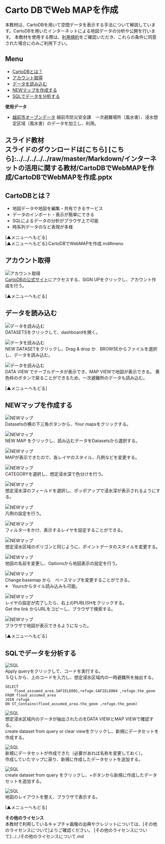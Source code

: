 # Carto DBでWeb MAPを作成
本教材は、CartoDBを用いて空間データを表示する手法について解説しています。CartoDBを用いたインターネットによる地図データの分析や公開を行います。
本教材を使用する際は、[利用規約]をご確認いただき、これらの条件に同意された場合にのみご利用下さい。

[利用規約]:../../../../../master/利用規約.md

**Menu**
------
* [CartoDBとは？](#CartoDBとは？)
* [アカウント取得](#アカウント取得)
* [データを読み込む](#データを読み込む)
* [NEWマップを作成する](#NEWマップを作成する)
* [SQLでデータを分析する](#SQLでデータを分析する)

**使用データ**

* [越前市オープンデータ] 越前市防災安全課　一次避難場所（風水害）、浸水想定区域（風水害）のデータを加工し、利用。


[越前市オープンデータ]:http://www.city.echizen.lg.jp/office/010/021/open-data-echizen.html


**スライド教材**  
スライドのダウンロードは[こちら]
[こちら]:../../../../../raw/master/Markdown/インターネットの活用に関する教材/CartoDBでWebMAPを作成/CartoDBでWebMAPを作成.pptx
--------

## CartoDBとは？

- 地図データや地図を編集・共有できるサービス
- データのインポート・表示が簡単にできる
- SQLによるデータの分析がブラウザ上で可能
- 時系列データのなど表現が多様

[▲メニューへもどる]  
[▲メニューへもどる]:CartoDBでWebMAPを作成.md#menu

## アカウント取得
![アカウント取得](pic/pic_1.png)  
[CartoDBの公式サイト]にアクセスする、SIGN UPをクリックし、アカウント作成を行う。

[CartoDBの公式サイト]:https://cartodb.com

[▲メニューへもどる]  

## データを読み込む
![データを読み込む](pic/pic_2.png)  
DATASETSをクリックして、dashboardを開く。

![データを読み込む](pic/pic_3.png)  
NEW DATASETをクリックし、Drag & drop か　BROWSEからファイルを選択し、データを読み込む。

![データを読み込む](pic/pic_4.png)  
DATA VIEW でテーブルデータが表示でき、MAP VIEWで地図が表示できる。
黄色枠のボタンで戻ることができるため、一次避難所のデータも読み込む。

[▲メニューへもどる]  

## <a name="NEWマップを作成する">NEWマップを作成する
![NEWマップ](pic/pic_5.png)  
Datasetsの横の下三角ボタンから、Your mapsをクリックする。

![NEWマップ](pic/pic_6.png)  
NEW MAP をクリックし、読み込むデータをDatasetsから選択する。

![NEWマップ](pic/pic_7.png)  
MAPが表示できたので、各レイヤのスタイル、凡例などを変更する。

![NEWマップ](pic/pic_8.png)  
CATEGORYを選択し、想定浸水深で色分けを行う。

![NEWマップ](pic/pic_9.png)  
想定浸水深のフィールドを選択し、ポッポアップで浸水深が表示されるようにする。

![NEWマップ](pic/pic_10.png)  
凡例の設定を行う。

![NEWマップ](pic/pic_11.png)  
フィルターをかけ、表示するレイヤを設定することができる。

![NEWマップ](pic/pic_12.png)  
想定浸水区域のポリゴンと同じように、ポイントデータのスタイルを変更する。

![NEWマップ](pic/pic_13.png)  
地図の名前を変更し、Optionsから地図表示の設定を行う。

![NEWマップ](pic/pic_14.png)  
Change basemap から　ベースマップを変更することができる。  
※　Yoursからタイル読み込みも可能。

![NEWマップ](pic/pic_15.png)  
レイヤの設定が完了したら、右上のPUBLISHをクリックする。  
Get the link からURLをコピーし、ブラウザで検索する。

![NEWマップ](pic/pic_16.png)  
ブラウザで地図が表示できるようになった。

[▲メニューへもどる]  

## <a name="SQLでデータを分析する">SQLでデータを分析する
![SQL](pic/pic_17.png)  
Apply queryをクリックして、コードを実行する。  
ＳＱＬから、上のコードを入力し、想定浸水区域内の一時避難所を抽出する。

```
SELECT
    flood_assumed_area.SAFIELD001,refuge.SAFIELD004 ,refuge.the_geom
FROM flood_assumed_area
JOIN refuge
ON ST_Contains(flood_assumed_area.the_geom ,refuge.the_geom)

```

![SQL](pic/pic_18.png)  
想定浸水区域内のデータが抽出されたのをDATA VIEWとMAP VIEWで確認する。  
create dataset from query or clear viewをクリックし、新規にデータセットを作成する。

![SQL](pic/pic_19.png)  
新規にデータセットが作成できた（必要があれば名称を変更しておく）。  
作成していたマップに戻り、新規に作成したデータセットを追加する。

![SQL](pic/pic_20.png)  
create dataset from query をクリックし、+ボタンから新規に作成したデータセットを追加する。

![SQL](pic/pic_21.png)  
地図のレイアウトを整え、ブラウザで表示する。

[▲メニューへもどる]  

**その他のライセンス**  
本教材で利用しているキャプチャ画像の出典やクレジットについては、[その他のライセンスについて]よりご確認ください。
[その他のライセンスについて]:../../その他のライセンスについて.md
